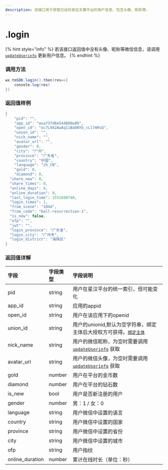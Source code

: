 ```yaml
---
description: 该接口用于获取已经存放在天幕平台的用户信息，包含头像、昵称等。
---
```


# .login

{% hint style="info" %}
若该接口返回值中没有头像、昵称等微信信息，请调用 [`updateUserinfo`](get-user-info-from-wx.md) 更新用户信息。
{% endhint %}

### **调用方法**

```java
wx.tmSDK.login().then(res=>{
    console.log(res)
})
```

### **返回值样例**

```java
{
    "pid": "",
    "app_id": "wxa73fd8e544880e89",
    "open_id": "oc7L942AwAqIiBabNYb_cLl7mRsQ",
    "union_id": "",
    "nick_name": "",
    "avatar_url": "",
    "gender": 0,
    "city": "广州",
    "province": "广东省",
    "country": "中国",
    "language": "zh_CN",
    "gold": 0,
    "diamond": 0,
  "share_new": 0,
  "share_times": 0,
  "online_days": 0,
  "online_duration": 0,
  "last_login_time": 1551690740,
  "login_times": 1,
  "from_scene": "1044",
  "from_code": "ball-resurrection-1",
  "is_new": false,
  "ofp": "",
  "jwt": "",
  "login_province": "广东省",
  "login_city": "广州市",
  "login_district": "海珠区"
}
```

### **返回值详解**

| 字段 | 字段类型 | 字段说明 |
| :--- | :--- | :--- |
| pid | string | 用户在星汉平台的统一索引，但可能变化 |
| app\_id | string | 应用的appid |
| open\_id | string | 用户在该应用下的openid |
| union\_id | string | 用户的unionid,默认为空字符串，绑定主体后大授权方可获得。[`绑定主体`](https://developers.weixin.qq.com/miniprogram/dev/api/uinionID.html) |
| nick\_name | string | 用户的微信昵称，为空时需要调用 [`updateUserinfo`](get-user-info-from-wx.md) 获取 |
| avatar\_url | string | 用户的微信头像，为空时需要调用 [`updateUserinfo`](get-user-info-from-wx.md) 获取 |
| gold | number | 用户在平台的金币数 |
| diamond | number | 用户在平台的钻石数 |
| is\_new | bool | 用户是否新注册的用户 |
| gender | number | 男：1 / 女：0 |
| language | string | 用户微信中设置的语言 |
| country | string | 用户微信中设置的国家 |
| province | string | 用户微信中设置的省份 |
| city | string | 用户微信中设置的城市 |
| ofp | string | 用户指纹 |
| online\_duration | number | 累计在线时长（单位：秒）  |

